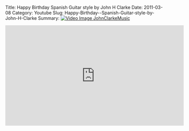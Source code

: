 Title: Happy Birthday  Spanish Guitar style by John H Clarke
Date: 2011-03-08
Category: Youtube
Slug: Happy-Birthday--Spanish-Guitar-style-by-John-H-Clarke
Summary: <a href="/Happy-Birthday--Spanish-Guitar-style-by-John-H-Clarke.html"><img src="https://i.ytimg.com/vi/VhOKbj0EZoc/hqdefault.jpg" alt="Video Image JohnClarkeMusic"></a>

<iframe width="560" height="315" src="https://www.youtube.com/embed/VhOKbj0EZoc" title="YouTube video player" frameborder="0" allow="accelerometer; autoplay; clipboard-write; encrypted-media; gyroscope; picture-in-picture" allowfullscreen></iframe>


